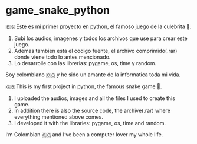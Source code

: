 # game_snake_python

🇪🇸 Este es mi primer proyecto en python, el famoso juego de la culebrita 🐍.

1. Subi los audios, imagenes y todos los archivos que use para crear este juego. 
2. Ademas tambien esta el codigo fuente, el archivo comprimido(.rar) donde viene todo lo antes mencionado.
3. Lo desarrolle con las librerias: pygame, os, time y random.

Soy colombiano 🇨🇴 y he sido un amante de la informatica toda mi vida.

🇬🇧 This is my first project in python, the famous snake game 🐍.

1. I uploaded the audios, images and all the files I used to create this game. 
2. In addition there is also the source code, the archive(.rar) where everything mentioned above comes.
3. I developed it with the libraries: pygame, os, time and random.

I’m Colombian 🇨🇴 and I’ve been a computer lover my whole life.
